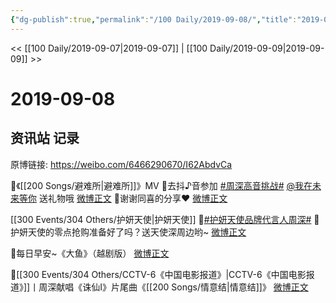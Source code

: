 ```yaml
---
{"dg-publish":true,"permalink":"/100 Daily/2019-09-08/","title":"2019-09-08","created":"2023-03-28T16:25:02.802+08:00","updated":"2023-03-28T16:26:25.626+08:00"}
---
```



<< [[100 Daily/2019-09-07\|2019-09-07]] | [[100 Daily/2019-09-09\|2019-09-09]] >>

# 2019-09-08

## 资讯站 记录

原博链接: https://weibo.com/6466290670/I62AbdvCa

🌿《[[200 Songs/避难所\|避难所]]》MV [](https://weibo.com/1736988591/I60Go8whK)
🌿去抖♪音参加 [#周深高音挑战#](https://s.weibo.com/weibo?q=%23%E5%91%A8%E6%B7%B1%E9%AB%98%E9%9F%B3%E6%8C%91%E6%88%98%23) [@我在未来等你](https://weibo.com/n/%E6%88%91%E5%9C%A8%E6%9C%AA%E6%9D%A5%E7%AD%89%E4%BD%A0) 送礼物哦
[微博正文](https://weibo.com/6466290670/I61LpiGDN)
🌿谢谢同喜的分享❤️
[微博正文](https://weibo.com/6466290670/I61i2wuHw)

[[300 Events/304 Others/护妍天使\|护妍天使]]
🌿[#护妍天使品牌代言人周深#](https://s.weibo.com/weibo?q=%23%E6%8A%A4%E5%A6%8D%E5%A4%A9%E4%BD%BF%E5%93%81%E7%89%8C%E4%BB%A3%E8%A8%80%E4%BA%BA%E5%91%A8%E6%B7%B1%23) [](https://weibo.com/1736988591/I5Zu4bTNn)
🌿护妍天使的零点抢购准备好了吗？送天使深周边哟~
[微博正文](https://weibo.com/6466290670/I5XdPEHFc)

🌿每日早安~《大鱼》（越剧版）
[微博正文](https://weibo.com/6466290670/I5WAx1DGN)

🌿[[300 Events/304 Others/CCTV-6《中国电影报道》\|CCTV-6《中国电影报道》]]丨周深献唱《诛仙Ⅰ》片尾曲《[[200 Songs/情意结\|情意结]]》
[微博正文](https://weibo.com/6466290670/I61LYcZyJ)
